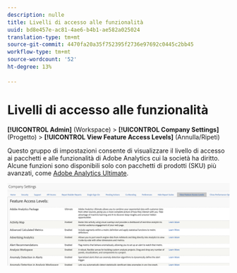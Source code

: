 ```yaml
---
description: nulle
title: Livelli di accesso alle funzionalità
uuid: bd8e457e-ac81-4ae6-b4b1-ae582a025024
translation-type: tm+mt
source-git-commit: 4470fa20a35f752395f2736e97692c0445c2bb45
workflow-type: tm+mt
source-wordcount: '52'
ht-degree: 13%

---
```



# Livelli di accesso alle funzionalità

**[!UICONTROL Admin]** (Workspace) > **[!UICONTROL Company Settings]** (Progetto) > **[!UICONTROL View Feature Access Levels]** (Annulla/Ripeti)

Questo gruppo di impostazioni consente di visualizzare il livello di accesso ai pacchetti e alle funzionalità di Adobe Analytics cui la società ha diritto. Alcune funzioni sono disponibili solo con pacchetti di prodotti (SKU) più avanzati, come [Adobe Analytics Ultimate](https://www.adobe.com/data-analytics-cloud/analytics/ultimate.html).

![](assets/feature-access-levels.png)

